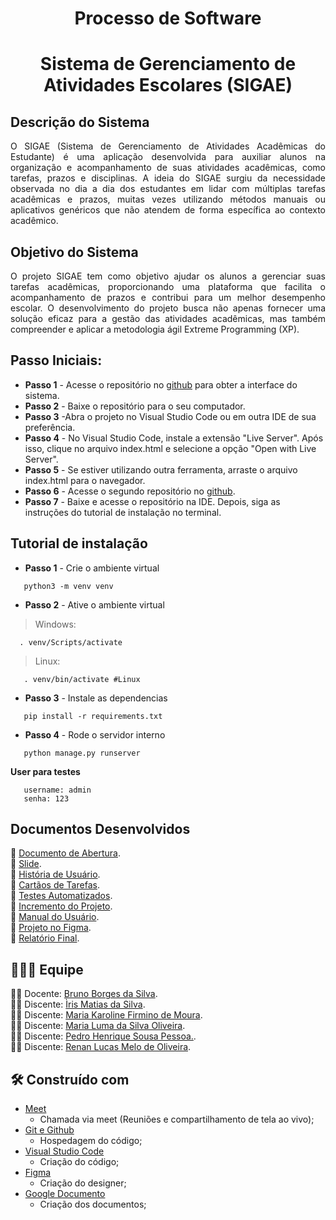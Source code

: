 <h1 align="center">  Processo de Software </h1>
<h1 align="center"> Sistema de Gerenciamento de Atividades Escolares (SIGAE) </h1>

 ## Descrição do Sistema 
 
 <p align="justify">O SIGAE (Sistema de Gerenciamento de Atividades Acadêmicas do Estudante) é uma aplicação desenvolvida para auxiliar alunos na organização e acompanhamento de suas atividades acadêmicas, como tarefas, prazos e disciplinas. A ideia do SIGAE surgiu da necessidade observada no dia a dia dos estudantes em lidar com múltiplas tarefas acadêmicas e prazos, muitas vezes utilizando métodos manuais ou aplicativos genéricos que não atendem de forma específica ao contexto acadêmico.</p>
 
 ## Objetivo do Sistema 
 
 <p align="justify">O projeto SIGAE tem como objetivo ajudar os alunos a gerenciar suas tarefas acadêmicas, proporcionando uma plataforma que facilita o acompanhamento de prazos e contribui para um melhor desempenho escolar. O desenvolvimento do projeto busca não apenas fornecer uma solução eficaz para a gestão das atividades acadêmicas, mas também compreender e aplicar a metodologia ágil Extreme Programming (XP).</p>

 ## Passo Iniciais:
 
 - **Passo 1** - Acesse o repositório no [github](https://github.com/RenanLucas19/Projeto-de-PS) para obter a interface do sistema.<br />
 - **Passo 2** - Baixe o repositório para o seu computador.
 - **Passo 3** -Abra o projeto no Visual Studio Code ou em outra IDE de sua preferência.
 - **Passo 4** - No Visual Studio Code, instale a extensão "Live Server". Após isso, clique no arquivo index.html e selecione a opção "Open with Live Server".
 - **Passo 5** - Se estiver utilizando outra ferramenta, arraste o arquivo index.html para o navegador.
 - **Passo 6** - Acesse o segundo repositório no [github](https://github.com/Pedro-Pesssoa/gerenciamento_atividades).<br />
 - **Passo 7** - Baixe e acesse o repositório na IDE. Depois, siga as instruções do tutorial de instalação no terminal.
   
 ## Tutorial de instalação 

- **Passo 1** - Crie o ambiente virtual
~~~
   python3 -m venv venv
~~~
- **Passo 2** - Ative o ambiente virtual
 > Windows:
~~~
  . venv/Scripts/activate
~~~
> Linux:
~~~
   . venv/bin/activate #Linux
~~~
- **Passo 3** - Instale as dependencias
~~~
   pip install -r requirements.txt
~~~
- **Passo 4** - Rode o servidor interno
~~~
   python manage.py runserver
~~~
 **User para testes**
~~~
   username: admin
   senha: 123
~~~
 ## Documentos Desenvolvidos
 
 🔗 [Documento de Abertura](https://docs.google.com/document/d/1jHedQcMEkNU1bvv-5O1_d1-wpipTtfRUkgS6wwMC2oM/edit?tab=t.0).<br />
 🔗 [Slide](https://www.canva.com/design/DAGikc30OYE/67FQ00tKj7CCH01wOsl_Fg/edit?utm_content=DAGikc30OYE&utm_campaign=designshare&utm_medium=link2&utm_source=sharebutton).<br />
 🔗 [História de Usuário](https://docs.google.com/document/d/1vEVUd4t-4QfpwG4SuXQTVBZiNk41t6-1p5o84bDhfDE/edit?tab=t.0).<br />
 🔗 [Cartãos de Tarefas](https://docs.google.com/document/d/1uhOB8fUr-LjdgZtPyeRX3usodDfz19LrEEj0ZoKTxYk/edit?tab=t.0).<br />
 🔗 [Testes Automatizados](https://docs.google.com/document/d/1q8dQO-RAvDeReL0SngqOOzyyl6xcI_LB6Kd6XDr3Dg0/edit?tab=t.0).<br /> 
 🔗 [Incremento do Projeto](https://docs.google.com/document/d/1ZxpzlQMXq7tQKYHhLWh8M6huLwI5FF-5rgberCVcDFY/edit?tab=t.0).<br />
 🔗 [Manual do Usuário](https://docs.google.com/document/d/1FmJ3vGp-bGnFLCyYmY-aPwIPSV6DvKiSFxD0Mf3bGHo/edit?usp=sharing).<br />
 🔗 [Projeto no Figma](https://www.figma.com/design/wz4foxF0kDv5tvNSayE08F/SIGAE?node-id=1-5&p=f&t=Llt5IYstpkddDc6w-0).<br />
 🔗 [Relatório Final](https://docs.google.com/document/d/1IJ-UNdDxjd8woZpwuURDLtDubHZCCvUvlBeqQ_6CPak/edit?tab=t.0).<br />
       
## :family_man_woman_girl: Equipe

:man_teacher: Docente: [Bruno Borges da Silva](https://github.com/Silv4b).<br />
:woman_student: Discente: [Ìris Matias da Silva](https://github.com/IrisMatiasdaSilva).<br />
:woman_student: Discente: [Maria Karoline Firmino de Moura](https://github.com/Mkaroline).<br />
:woman_student: Discente: [Maria Luma da Silva Oliveira](https://github.com/LumaOlli).<br />
:man_student: Discente: [Pedro Henrique Sousa Pessoa.](https://github.com/Pedro-Pesssoa).<br />
:man_student: Discente: [Renan Lucas Melo de Oliveira](https://github.com/RenanLucas19).<br />

## **:hammer_and_wrench:** Construído com
 *  [Meet](https://meet.google.com/)
    * Chamada via meet (Reuniões e compartilhamento de tela ao vivo);    
 *  [Git e Github](https://github.com/)
    * Hospedagem do código;
 *  [Visual Studio Code](https://code.visualstudio.com/)
    * Criação do código;
 * [Figma](https://www.figma.com/pt-br/)
    * Criação do designer;
 * [Google Documento](https://docs.google.com/document/)
    * Criação dos documentos;
 


